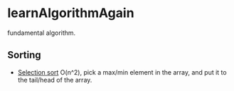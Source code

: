 # learnAlgorithmAgain
fundamental algorithm.

## Sorting
+ [Selection sort](https://github.com/peterwe2/learnAlgorithmAgain/blob/master/sorting/selectionSort.c)
    O(n^2), pick a max/min element in the array, and put it to the tail/head of the array.
